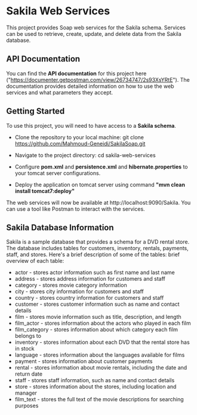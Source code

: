 


# Sakila Web Services
This project provides Soap web services for the Sakila schema. Services can be used to retrieve, create, update, and delete data from the Sakila database.

## API Documentation
You can find the **API documentation** for this project here ("https://documenter.getpostman.com/view/26734747/2s93XsYRtE"). The documentation provides detailed information on how to use the web services and what parameters they accept.

## Getting Started
To use this project, you will need to have access to a **Sakila schema**.

* Clone the repository to your local machine: git clone https://github.com/Mahmoud-Geneidi/SakilaSoap.git

* Navigate to the project directory: cd sakila-web-services

* Configure **pom.xml** and **persistence.xml** and **hibernate.properties** to your tomcat server configurations.

* Deploy the application on tomcat server using command **"mvn clean install tomcat7:deploy"**

The web services will now be available at http://localhost:9090/Sakila. You can use a tool like Postman to interact with the services.


## Sakila Database Information
Sakila is a sample database that provides a schema for a DVD rental store. The database includes tables for customers, inventory, rentals, payments, staff, and stores. Here's a brief description of some of the tables: brief overview of each table:

* actor - stores actor information such as first name and last name
* address - stores address information for customers and staff
* category - stores movie category information
* city - stores city information for customers and staff
* country - stores country information for customers and staff
* customer - stores customer information such as name and contact details
* film - stores movie information such as title, description, and length
* film_actor - stores information about the actors who played in each film
* film_category - stores information about which category each film belongs to
* inventory - stores information about each DVD that the rental store has in stock
* language - stores information about the languages available for films
* payment - stores information about customer payments
* rental - stores information about movie rentals, including the date and return date
* staff - stores staff information, such as name and contact details
* store - stores information about the stores, including location and manager
* film_text - stores the full text of the movie descriptions for searching purposes
